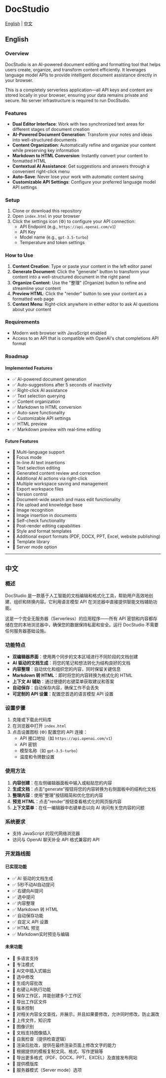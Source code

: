 # DocStudio

[English](#english) | [中文](#中文)

## English

### Overview

DocStudio is an AI-powered document editing and formatting tool that helps users create, organize, and transform content efficiently. It leverages language model APIs to provide intelligent document assistance directly in your browser.

This is a completely serverless application—all API keys and content are stored locally in your browser, ensuring your data remains private and secure. No server infrastructure is required to run DocStudio.

### Features

- **Dual Editor Interface**: Work with two synchronized text areas for different stages of document creation
- **AI-Powered Document Generation**: Transform your notes and ideas into well-structured documents
- **Content Organization**: Automatically refine and organize your content while preserving key information
- **Markdown to HTML Conversion**: Instantly convert your content to formatted HTML
- **Contextual AI Assistance**: Get suggestions and answers through a convenient right-click menu
- **Auto-Save**: Never lose your work with automatic content saving
- **Customizable API Settings**: Configure your preferred language model API settings

### Setup

1. Clone or download this repository
2. Open `index.html` in your browser
3. Click the settings icon (⚙️) to configure your API connection:
   - API Endpoint (e.g., `https://api.openai.com/v1`)
   - API Key
   - Model name (e.g., `gpt-3.5-turbo`)
   - Temperature and token settings

### How to Use

1. **Content Creation**: Type or paste your content in the left editor panel
2. **Generate Document**: Click the "generate" button to transform your content into a well-structured document in the right panel
3. **Organize Content**: Use the "整理" (Organize) button to refine and streamline your content
4. **Preview HTML**: Click the "render" button to see your content as a formatted web page
5. **Context Menu**: Right-click anywhere in either editor to ask AI questions about your content

### Requirements

- Modern web browser with JavaScript enabled
- Access to an API that is compatible with OpenAI's chat completions API format

### Roadmap

#### Implemented Features
- ✅ AI-powered document generation
- ✅ Auto-suggestions after 5 seconds of inactivity
- ✅ Right-click AI assistance
- ✅ Text selection querying
- ✅ Content organization
- ✅ Markdown to HTML conversion
- ✅ Auto-save functionality
- ✅ Customizable API settings
- ✅ HTML preview
- ✅ Markdown preview with real-time editing

#### Future Features
- 🔄 Multi-language support
- 🔄 Focus mode
- 🔄 In-line AI text insertions
- 🔄 Text selection editing
- 🔄 Generated content review and correction
- 🔄 Additional AI actions via right-click
- 🔄 Multiple workspace saving and management
- 🔄 Export workspace files
- 🔄 Version control
- 🔄 Document-wide search and mass edit functionality
- 🔄 File upload and knowledge base
- 🔄 Image recognition
- 🔄 Image insertion in documents
- 🔄 Self-check functionality 
- 🔄 Post-render editing capabilities
- 🔄 Style and format templates
- 🔄 Additional export formats (PDF, DOCX, PPT, Excel, website publishing)
- 🔄 Template library
- 🔄 Server mode option

---

## 中文

### 概述

DocStudio 是一款基于人工智能的文档编辑和格式化工具，帮助用户高效地创建、组织和转换内容。它利用语言模型 API 在浏览器中直接提供智能文档辅助功能。

这是一个完全无服务器（Serverless）的应用程序——所有 API 密钥和内容都存储在您的本地浏览器中，确保您的数据保持私密和安全。运行 DocStudio 不需要任何服务器基础设施。

### 功能特点

- **双编辑器界面**：使用两个同步的文本区域进行不同阶段的文档创建
- **AI 驱动的文档生成**：将您的笔记和想法转化为结构良好的文档
- **内容整理**：自动优化和组织您的内容，同时保留关键信息
- **Markdown 转 HTML**：即时将您的内容转换为格式化的 HTML
- **上下文 AI 辅助**：通过便捷的右键菜单获取建议和答案
- **自动保存**：自动保存内容，确保工作不会丢失
- **可定制的 API 设置**：配置您首选的语言模型 API 设置

### 设置步骤

1. 克隆或下载此代码库
2. 在浏览器中打开 `index.html`
3. 点击设置图标 (⚙️) 配置您的 API 连接：
   - API 接口地址（如 `https://api.openai.com/v1`）
   - API 密钥
   - 模型名称（如 `gpt-3.5-turbo`）
   - 温度和令牌数设置

### 使用方法

1. **内容创建**：在左侧编辑器面板中输入或粘贴您的内容
2. **生成文档**：点击"generate"按钮将您的内容转换为右侧面板中的结构化文档
3. **整理内容**：使用"整理"按钮精简和优化您的内容
4. **预览 HTML**：点击"render"按钮查看格式化的网页版内容
5. **上下文菜单**：在任一编辑器中右键单击以向 AI 询问有关您内容的问题

### 系统要求

- 支持 JavaScript 的现代网络浏览器
- 访问与 OpenAI 聊天补全 API 格式兼容的 API

### 开发路线图

#### 已实现功能
- ✅ AI 驱动的文档生成
- ✅ 5秒不动AI自动提问
- ✅ 右键向AI提问
- ✅ 选中提问
- ✅ 内容整理
- ✅ Markdown 转 HTML
- ✅ 自动保存功能
- ✅ 自定义 API 设置
- ✅ HTML 预览
- ✅ Markdown实时预览与编辑

#### 未来功能
- 🔄 多语言支持
- 🔄 专注模式
- 🔄 AI文中插入式输出
- 🔄 选中修改
- 🔄 生成内容批改
- 🔄 右键让AI执行功能
- 🔄 保存工作区，并能创建多个工作区
- 🔄 导出工作区文件
- 🔄 版本控制
- 🔄 对相关内容全文查找，并展示，并且如果要修改，允许同时修改，防止漏改
- 🔄 上传文件，知识库
- 🔄 图像识别
- 🔄 文档支持图像插入
- 🔄 自我检查（提供检查逻辑）
- 🔄 渲染后批改，提供在最终渲染页面上修改文字的能力
- 🔄 根据提供的模板复制文风、格式、写作逻辑等
- 🔄 导出更多格式（PDF、DOCX、PPT、EXCEL）及直接发布网站
- 🔄 提供模版库
- 🔄 服务器模式（Server mode）选项
